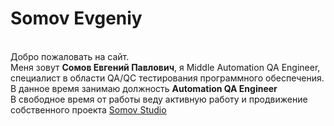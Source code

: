 # Somov Evgeniy
<br>Добро пожаловать на сайт. 
<br>Меня зовут <b>Сомов Евгений Павлович</b>, я Middle Automation QA Engineer, специалист в области QA/QC тестирования программного обеспечения. 
<br>В данное время занимаю должность <b>Automation QA Engineer</b>
<br>В свободное время от работы веду активную работу и продвижение собственного проекта <a href="https://somovstudio.github.io/" target="_blank">Somov Studio</a>
